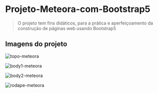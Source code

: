 # Projeto-Meteora-com-Bootstrap5

> O projeto tem fins didáticos, para a prática e aperfeiçoamento da construção de páginas web usando Bootstrap5

## Imagens do projeto

![topo-meteora](https://github.com/Tecmarson/Projeto-Meteora-com-Bootstrap5/assets/65915029/00a2301a-9d3d-481c-bf76-0a175d4181eb)

![body1-meteora](https://github.com/Tecmarson/Projeto-Meteora-com-Bootstrap5/assets/65915029/482a80ae-0c6e-495f-bc15-99fed2a84a92)

![body2-meteora](https://github.com/Tecmarson/Projeto-Meteora-com-Bootstrap5/assets/65915029/7595febe-df3e-475a-b8e2-2a73c24f240e)

![rodape-meteora](https://github.com/Tecmarson/Projeto-Meteora-com-Bootstrap5/assets/65915029/b0f9ac6c-9b0b-4578-86fe-c5cfa1f6d40d)
